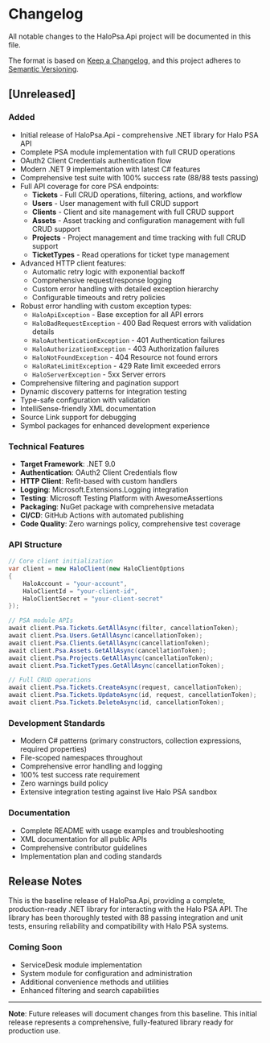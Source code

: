 # Changelog

All notable changes to the HaloPsa.Api project will be documented in this file.

The format is based on [Keep a Changelog](https://keepachangelog.com/en/1.0.0/),
and this project adheres to [Semantic Versioning](https://semver.org/spec/v2.0.0.html).

## [Unreleased]

### Added
- Initial release of HaloPsa.Api - comprehensive .NET library for Halo PSA API
- Complete PSA module implementation with full CRUD operations
- OAuth2 Client Credentials authentication flow
- Modern .NET 9 implementation with latest C# features
- Comprehensive test suite with 100% success rate (88/88 tests passing)
- Full API coverage for core PSA endpoints:
  - **Tickets** - Full CRUD operations, filtering, actions, and workflow
  - **Users** - User management with full CRUD support
  - **Clients** - Client and site management with full CRUD support
  - **Assets** - Asset tracking and configuration management with full CRUD support
  - **Projects** - Project management and time tracking with full CRUD support
  - **TicketTypes** - Read operations for ticket type management
- Advanced HTTP client features:
  - Automatic retry logic with exponential backoff
  - Comprehensive request/response logging
  - Custom error handling with detailed exception hierarchy
  - Configurable timeouts and retry policies
- Robust error handling with custom exception types:
  - `HaloApiException` - Base exception for all API errors
  - `HaloBadRequestException` - 400 Bad Request errors with validation details
  - `HaloAuthenticationException` - 401 Authentication failures
  - `HaloAuthorizationException` - 403 Authorization failures
  - `HaloNotFoundException` - 404 Resource not found errors
  - `HaloRateLimitException` - 429 Rate limit exceeded errors
  - `HaloServerException` - 5xx Server errors
- Comprehensive filtering and pagination support
- Dynamic discovery patterns for integration testing
- Type-safe configuration with validation
- IntelliSense-friendly XML documentation
- Source Link support for debugging
- Symbol packages for enhanced development experience

### Technical Features
- **Target Framework**: .NET 9.0
- **Authentication**: OAuth2 Client Credentials flow
- **HTTP Client**: Refit-based with custom handlers
- **Logging**: Microsoft.Extensions.Logging integration
- **Testing**: Microsoft Testing Platform with AwesomeAssertions
- **Packaging**: NuGet package with comprehensive metadata
- **CI/CD**: GitHub Actions with automated publishing
- **Code Quality**: Zero warnings policy, comprehensive test coverage

### API Structure
```csharp
// Core client initialization
var client = new HaloClient(new HaloClientOptions
{
    HaloAccount = "your-account",
    HaloClientId = "your-client-id",
    HaloClientSecret = "your-client-secret"
});

// PSA module APIs
await client.Psa.Tickets.GetAllAsync(filter, cancellationToken);
await client.Psa.Users.GetAllAsync(cancellationToken);
await client.Psa.Clients.GetAllAsync(cancellationToken);
await client.Psa.Assets.GetAllAsync(cancellationToken);
await client.Psa.Projects.GetAllAsync(cancellationToken);
await client.Psa.TicketTypes.GetAllAsync(cancellationToken);

// Full CRUD operations
await client.Psa.Tickets.CreateAsync(request, cancellationToken);
await client.Psa.Tickets.UpdateAsync(id, request, cancellationToken);
await client.Psa.Tickets.DeleteAsync(id, cancellationToken);
```

### Development Standards
- Modern C# patterns (primary constructors, collection expressions, required properties)
- File-scoped namespaces throughout
- Comprehensive error handling and logging
- 100% test success rate requirement
- Zero warnings build policy
- Extensive integration testing against live Halo PSA sandbox

### Documentation
- Complete README with usage examples and troubleshooting
- XML documentation for all public APIs
- Comprehensive contributor guidelines
- Implementation plan and coding standards

## Release Notes

This is the baseline release of HaloPsa.Api, providing a complete, production-ready .NET library for interacting with the Halo PSA API. The library has been thoroughly tested with 88 passing integration and unit tests, ensuring reliability and compatibility with Halo PSA systems.

### Coming Soon
- ServiceDesk module implementation
- System module for configuration and administration
- Additional convenience methods and utilities
- Enhanced filtering and search capabilities

---

**Note**: Future releases will document changes from this baseline. This initial release represents a comprehensive, fully-featured library ready for production use.